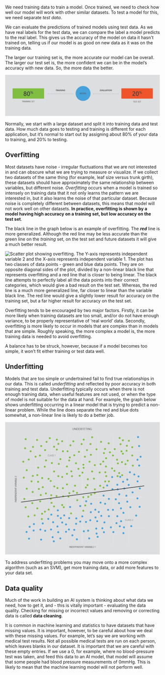 We need training data to train a model. Once trained, we need to check how well our model will work with other similar datasets. To test a model for this, we need separate *test data*.

We can evaluate the predictions of trained models using test data. As we have real labels for the test data, we can compare the label a model predicts to the real label. This gives us the accuracy of the model on data it hasn't trained on, telling us if our model is as good on new data as it was on the training data.

The larger our training set is, the more accurate our model can be overall. The larger our test set is, the more confident we can be in the model’s accuracy with new data. So, the more data the better.

![Diagram representing the 80% to 20% data split of training set and test set. In the middle of the diagram, there is a blue circle, which represents the machine learning model. The model is joined to the training set, which is labeled with 80%, by a line labeled with 'training'. The model is also joined to the test set, which is labeled with 20%, by a line labeled with 'evaluation'.](../media/2.8_Training_Validation_TestSets-01.png)

Normally, we start with a large dataset and split it into training data and test data. How much data goes to testing and training is different for each application, but it’s normal to start out by assigning about 80% of your data to training, and 20% to testing.

## Overfitting

Most datasets have noise - irregular fluctuations that we are not interested in and can obscure what we are trying to measure or visualize. If we collect two datasets of the same thing (for example, leaf size versus trunk girth), these datasets should have approximately the same relationship between variables, but different noise. *Overfitting* occurs when a model is trained so intensely on training data that it not only learns the pattern we are interested in, but it also learns the noise of that particular dataset. Because noise is completely different between datasets, this means that model will not work well on other datasets. **In practice, overfitting is shown by a model having high accuracy on a training set, but low accuracy on the test set**.

The black line in the graph below is an example of overfitting. The *__red__* line is more generalized. Although the red line may be less accurate than the green line on the *training* set, on the test set and future datasets it will give a much better result.  
  
![Scatter plot showing overfitting. The Y-axis represents independent variable 2 and the X-axis represents independent variable 1. The plot has two classes of data points - green and blue data points. They are on opposite diagonal sides of the plot, divided by a non-linear black line that represents overfitting and a red line that is closer to being linear. The black line attempts to perfectly label all the data points into their correct categories, which would give a bad result on the test set. Whereas, the red line is a much more generalized line, far closer to linear than the variable black line. The red line would give a slightly lower result for accuracy on the training set, but a far higher result for accuracy on the test set.](../media/4.3_Overfitting.png)

Overfitting tends to be encouraged by two major factors. Firstly, it can be more likely when training datasets are too small, and/or do not have enough variance, to be properly representative of ‘real world’ data. Secondly, overfitting is more likely to occur in models that are complex than in models that are simple. Roughly speaking, the more complex a model is, the more training data is needed to avoid overfitting.  
  
A balance has to be struck, however, because if a model becomes too simple, it won’t fit either training or test data well.

## Underfitting

Models that are too simple or undertrained fail to find true relationships in our data. This is called *underfitting* and reflected by poor accuracy in both training and test data. Underfitting typically occurs when there is not enough training data, when useful features are not used, or when the type of model is not suitable for the data at hand. For example, the graph below shows underfitting occurring in a linear model that is trying to predict a non-linear problem. While the line does separate the red and blue dots somewhat, a non-linear line is likely to do a better job.
  
![TBC if we keep in optional content](../media/2.5.6.7_Overfitting_Regularization_Underfitting-03.png)

To address underfitting problems you may move onto a more complex algorithm (such as an SVM), get more training data, or add more features to your data set.

## Data quality

Much of the work in building an AI system is thinking about what data we need, how to get it, and - this is vitally important - evaluating the data quality. Checking for missing or incorrect values and removing or correcting data is called **data cleaning**.

It is common in machine learning and statistics to have datasets that have missing values. It is important, however, to be careful about how we deal with these missing values. For example, let’s say we are working with medical test results. Not all possible medical tests are run on each person, which leaves blanks in our dataset. It is important that we are careful with these empty entries. If we use a 0, for example, where no blood-pressure test was taken, and feed this data to an AI model, that model will assume that some people had blood pressure measurements of 0mmHg. This is likely to mean that the machine learning model will not perform well.
